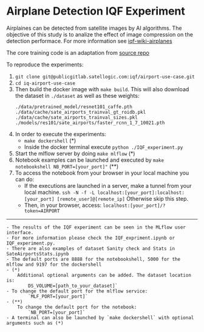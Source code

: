 # Airplane Detection IQF Experiment

Airplaines can be detected from satellite images by AI algorithms. The objective of this study is to analize the effect of image compression on the detection performace.
For more information see [iqf-wiki-airplanes](https://publicgitlab.satellogic.com/iqf/iq_tool_box-/-/wikis/Home/6.%20Use%20cases#airport-use-case)

The core training code is an adaptation from [source repo](https://github.com/jwyang/faster-rcnn.pytorch)

To reproduce the experiments:

1. `git clone git@publicgitlab.satellogic.com:iqf/airport-use-case.git`
2. `cd iq-airport-use-case`
3. Then build the docker image with `make build`. This will also download the dataset in `./dataset` as well as these weights:
    ```
    ./data/pretrained_model/resnet101_caffe.pth
    ./data/cache/sate_airports_trainval_gt_roidb.pkl
    ./data/cache/sate_airports_trainval_sizes.pkl
    ./models/res101/sate_airports/faster_rcnn_1_7_10021.pth
    ```
4. In order to execute the experiments:
    - `make dockershell` (\*)
    - Inside the docker terminal execute `python ./IQF_experiment.py`
5. Start the mlflow server by doing `make mlflow` (\*)
6. Notebook examples can be launched and executed by `make notebookshell NB_PORT=[your_port]"` (\**)
7. To access the notebook from your browser in your local machine you can do:
    - If the executions are launched in a server, make a tunnel from your local machine. `ssh -N -f -L localhost:[your_port]:localhost:[your_port] [remote_user]@[remote_ip]`  Otherwise skip this step.
    - Then, in your browser, access: `localhost:[your_port]/?token=AIRPORT`


____________________________________________________________________________________________________

    - The results of the IQF experiment can be seen in the MLflow user interface.
    - For more information please check the IQF_expriment.ipynb or IQF_experiment.py.
    - There are also examples of dataset Sanity check and Stats in SateAirportsStats.ipynb
    - The default ports are 8888 for the notebookshell, 5000 for the mlflow and 9197 for the dockershell
    - (*)
        Additional optional arguments can be added. The dataset location is:
            DS_VOLUME=[path_to_your_dataset]`
    - To change the default port for the mlflow service:
            `MLF_PORT=[your_port]`
    - (**)
        To change the default port for the notebook:
            `NB_PORT=[your_port]`
    - A terminal can also be launched by `make dockershell` with optional arguments such as (*)

